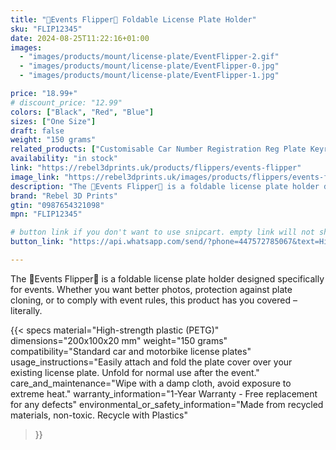 ```yaml
---
title: "🐬Events Flipper🐬 Foldable License Plate Holder"
sku: "FLIP12345"
date: 2024-08-25T11:22:16+01:00
images:
  - "images/products/mount/license-plate/EventFlipper-2.gif"
  - "images/products/mount/license-plate/EventFlipper-0.jpg"
  - "images/products/mount/license-plate/EventFlipper-1.jpg"

price: "18.99+"
# discount_price: "12.99"
colors: ["Black", "Red", "Blue"]
sizes: ["One Size"]
draft: false
weight: "150 grams"
related_products: ["Customisable Car Number Registration Reg Plate Keyring Keychain Personalised", "Perfect Gift for Motorbike Fans: USB-Powered Illuminated Table Lamp with Custom Symbol"]
availability: "in stock"
link: "https://rebel3dprints.uk/products/flippers/events-flipper"
image_link: "https://rebel3dprints.uk/images/products/flippers/events-flipper.jpeg"
description: "The 🐬Events Flipper🐬 is a foldable license plate holder designed for events, allowing users to easily cover their plates for better photos, protection against plate cloning, and compliance with event rules."
brand: "Rebel 3D Prints"
gtin: "0987654321098"
mpn: "FLIP12345"

# button link if you don't want to use snipcart. empty link will not show button
button_link: "https://api.whatsapp.com/send/?phone=447572785067&text=Hi%21+I%27m+excited+to+learn+more+about+the+%F0%9F%90%ACEvents+Flipper%F0%9F%90%AC+and+how+it+works%21&type=phone_number&app_absent=0"

---
```


The 🐬Events Flipper🐬 is a foldable license plate holder designed specifically for events. Whether you want better photos, protection against plate cloning, or to comply with event rules, this product has you covered – literally. 

{{< specs
    material="High-strength plastic (PETG)"
    dimensions="200x100x20 mm"
    weight="150 grams"
    compatibility="Standard car and motorbike license plates"
    usage_instructions="Easily attach and fold the plate cover over your existing license plate. Unfold for normal use after the event."
    care_and_maintenance="Wipe with a damp cloth, avoid exposure to extreme heat."
    warranty_information="1-Year Warranty - Free replacement for any defects"
    environmental_or_safety_information="Made from recycled materials, non-toxic. Recycle with Plastics"
>}}


